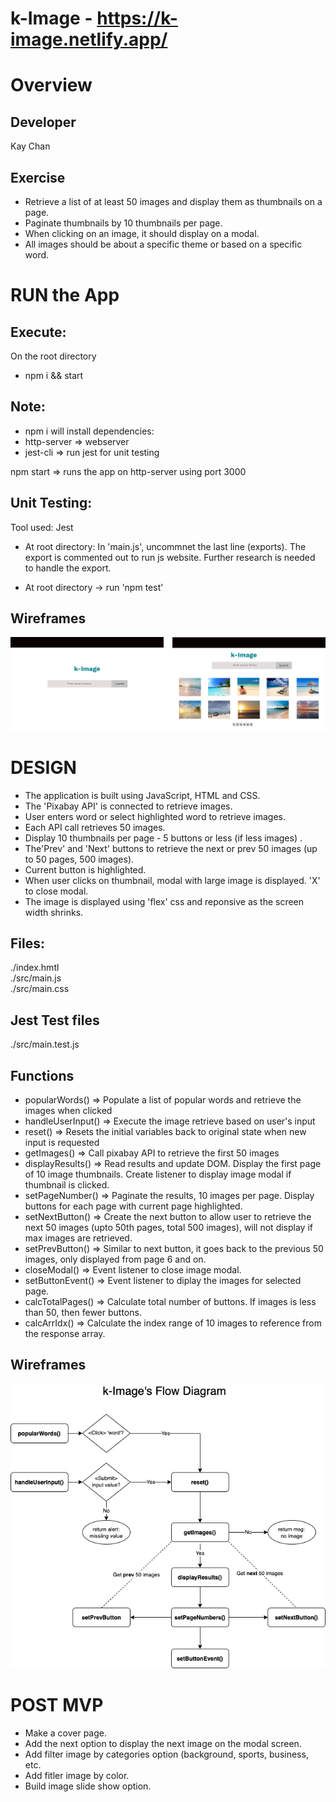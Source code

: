 # k-Image - https://k-image.netlify.app/

# Overview
## Developer
Kay Chan

## Exercise
- Retrieve a list of at least 50 images and display them as thumbnails on a page.
- Paginate thumbnails by 10 thumbnails per page.
- When clicking on an image, it should display on a modal.
- All images should be about a specific theme or based on a specific word.

# RUN the App
## Execute:
On the root directory
  - npm i && start

## Note:
  - npm i will install dependencies:  
  - http-server => webserver
  - jest-cli  => run jest for unit testing

npm start => runs the app on http-server using port 3000

## Unit Testing:
Tool used: Jest

- At root directory: In 'main.js', uncommnet the last line (exports).  The export is commented out to run js website. Further research is needed to handle the export.

- At root directory -> run 'npm test'

## Wireframes
![kImage Wireframe Design](./asset/kImage.png)

# DESIGN
- The application is built using JavaScript, HTML and CSS. 
- The 'Pixabay API' is connected to retrieve images.
- User enters word or select highlighted word to retrieve images.
- Each API call retrieves 50 images.
- Display 10 thumbnails per page - 5 buttons or less (if less images) .
- The'Prev' and 'Next' buttons to retrieve the next or prev 50 images (up to 50 pages, 500 images).
- Current button is highlighted.
- When user clicks on thumbnail, modal with large image is displayed. 'X' to close modal.
- The image is displayed using 'flex' css and reponsive as the screen width shrinks.

## Files:
  ./index.hmtl  </br>
  ./src/main.js </br>
  ./src/main.css

## Jest Test files
  ./src/main.test.js

## Functions
- popularWords() => Populate a list of popular words and retrieve the images when clicked
- handleUserInput() => Execute the image retrieve based on user's input
- reset() => Resets the initial variables back to original state when new input is requested
- getImages() => Call pixabay API to retrieve the first 50 images
- displayResults() => Read results and update DOM.  Display the first page of 10 image thumbnails. Create listener to display image modal if thumbnail is clicked.
- setPageNumber() => Paginate the results, 10 images per page.  Display buttons for each page with current page highlighted.
- setNextButton() => Create the next button to allow user to retrieve the next 50 images (upto 50th pages, total 500 images), will not display if max images are retrieved.
- setPrevButton() => Similar to next button, it goes back to the previous 50 images, only displayed from page 6 and on. 
- closeModal() => Event listener to close image modal.
- setButtonEvent() => Event listener to diplay the images for selected page.
- calcTotalPages() => Calculate total number of buttons. If images is less than 50, then fewer buttons.
- calcArrIdx() => Calculate the index range of 10 images to reference from the response array.

## Wireframes
![kImage Diagram Flow Chart](./asset/kImage_diagram.png)

# POST MVP
- Make a cover page.
- Add the next option to display the next image on the modal screen.
- Add filter image by categories option (background, sports, business, etc.
- Add fitler image by color.
- Build image slide show option.

